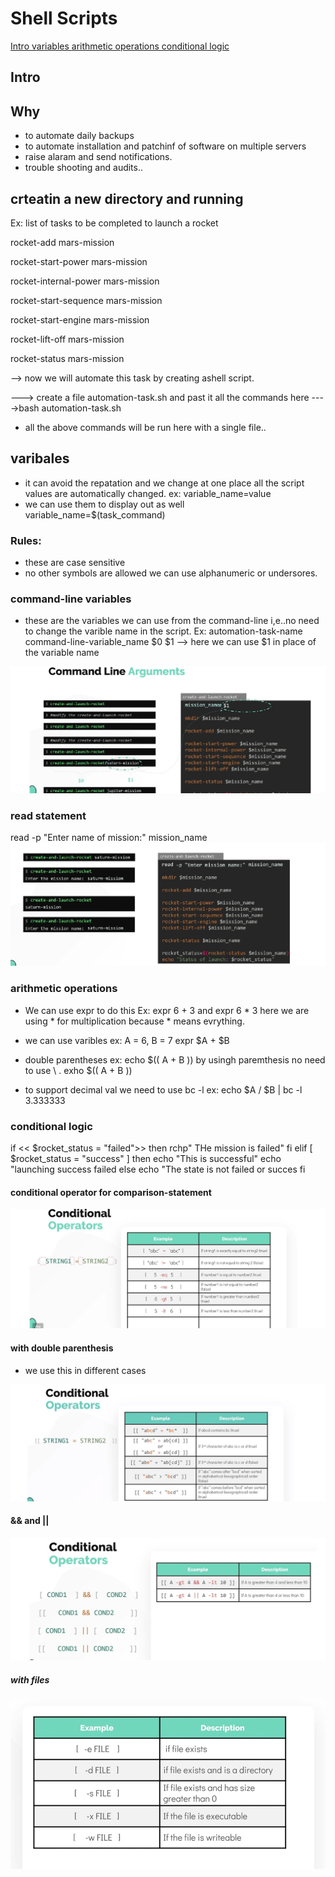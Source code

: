 # Shell Scripts
[ Intro ](intro)
[ variables ](varibales)
[ arithmetic operations ](arithmetic-operations)
[conditional logic](conditional-logic)

## Intro
## Why
- to automate daily backups
- to automate installation and patchinf of software on multiple servers
- raise alaram and send notifications.
-  trouble shooting and audits..
## crteatin a new directory and running
Ex:  list of tasks to be completed to launch a rocket

rocket-add mars-mission

rocket-start-power mars-mission

rocket-internal-power mars-mission

rocket-start-sequence mars-mission

rocket-start-engine mars-mission

rocket-lift-off mars-mission

rocket-status mars-mission


--> now we will automate this task by creating ashell script.

---> create a file automation-task.sh and past it all the commands here
---->bash automation-task.sh
 - all the above commands will be run here with a single file.. 

 ## varibales
 - it can avoid the repatation and we change at one place all the script values are automatically changed.
 ex: variable_name=value
  - we can use them to display out as well
   variable_name=$(task_command)
 ### Rules:
  - these are case sensitive
  - no other symbols are allowed we can use alphanumeric or undersores.
### command-line variables
- these are the variables we can use from the command-line
i,e..no need to change the varible name in the script.
Ex: automation-task-name command-line-variable_name
          $0                          $1
    --> here we can use $1 in place of the variable name


![screenshot](https://github.com/SrinivasEsapalli/DevOps-complete/blob/main/linux/shell_script/practise/Screenshorts/Screen%2014.jpg)

### read statement

read -p "Enter name of mission:"  mission_name
![screenshot](https://github.com/SrinivasEsapalli/DevOps-complete/blob/main/linux/shell_script/practise/Screenshorts/Screen%2015.jpg)

### arithmetic operations

- We can use expr to do this
Ex: expr 6 + 3 and expr 6 \* 3
here we are using \* for multiplication because * means evrything.
- we can use varibles
ex: A = 6, B = 7
expr $A + $B
- double parentheses
ex: echo $(( A + B ))
by usingh paremthesis no need to use \ . exho $(( A + B ))

- to support decimal val we need to use bc -l
ex:  echo $A / $B | bc -l
3.333333

### conditional logic
if << $rocket_status = "failed">>
then
    rchp" THe mission is failed"
fi
elif [ $rocket_status = "success" ]
then
echo "This is successful"
echo "launching success failed
else
echo "The state is not failed or succes
fi

#### conditional operator for comparison-statement

![screenshot](https://github.com/SrinivasEsapalli/DevOps-complete/blob/main/linux/shell_script/practise/Screenshorts/Screen%2016.jpg)


#### with double parenthesis
- we use this in different cases

![screenshot](https://github.com/SrinivasEsapalli/DevOps-complete/blob/main/linux/shell_script/practise/Screenshorts/Screen%2017.jpg)

#### && and ||
![screenshot](https://github.com/SrinivasEsapalli/DevOps-complete/blob/main/linux/shell_script/practise/Screenshorts/Screen%2018.jpg)

##### with  files
![screenshot](https://github.com/SrinivasEsapalli/DevOps-complete/blob/main/linux/shell_script/practise/Screenshorts/Screen%2019.jpg)
